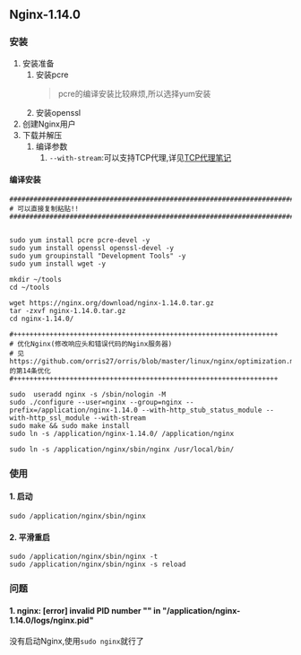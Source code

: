 ## Nginx-1.14.0
### 安装
1. 安装准备
    1. 安装pcre
        > pcre的编译安装比较麻烦,所以选择yum安装
    2. 安装openssl
2. 创建Nginx用户
3. 下载并解压
    1. 编译参数
        1. `--with-stream`:可以支持TCP代理,详见[TCP代理笔记](https://github.com/orris27/orris/blob/master/linux/nginx/nginx.md)
#### 编译安装
```
#######################################################################################
# 可以直接复制粘贴!!
#######################################################################################


sudo yum install pcre pcre-devel -y
sudo yum install openssl openssl-devel -y
sudo yum groupinstall "Development Tools" -y
sudo yum install wget -y

mkdir ~/tools
cd ~/tools

wget https://nginx.org/download/nginx-1.14.0.tar.gz
tar -zxvf nginx-1.14.0.tar.gz 
cd nginx-1.14.0/

#++++++++++++++++++++++++++++++++++++++++++++++++++++++++++++++++++
# 优化Nginx(修改响应头和错误代码的Nginx服务器)
# 见 https://github.com/orris27/orris/blob/master/linux/nginx/optimization.md 的第14条优化
#++++++++++++++++++++++++++++++++++++++++++++++++++++++++++++++++++

sudo  useradd nginx -s /sbin/nologin -M
sudo ./configure --user=nginx --group=nginx --prefix=/application/nginx-1.14.0 --with-http_stub_status_module --with-http_ssl_module --with-stream
sudo make && sudo make install
sudo ln -s /application/nginx-1.14.0/ /application/nginx

sudo ln -s /application/nginx/sbin/nginx /usr/local/bin/
```

### 使用
#### 1. 启动
```
sudo /application/nginx/sbin/nginx
```
#### 2. 平滑重启
```
sudo /application/nginx/sbin/nginx -t
sudo /application/nginx/sbin/nginx -s reload
```
### 问题
#### 1. nginx: [error] invalid PID number "" in "/application/nginx-1.14.0/logs/nginx.pid"
没有启动Nginx,使用`sudo nginx`就行了

